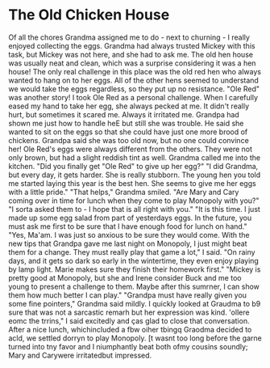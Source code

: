 The Old Chicken House
=====================

Of all the chores Grandma assigned me to do - next to churning - I really enjoyed
collecting the eggs. Grandma had always trusted Mickey with this task, but Mickey was
not here, and she had to ask me.  The old hen house was usually neat and clean, which
was a surprise considering it was a hen house! The only real challenge in this place
was the old red hen who always wanted to hang on to her eggs. All of the other hens
seemed to understand we would take the eggs regardless, so they put up no resistance.
"Ole Red" was another story!  I took Ole Red as a personal challenge. When I
carefully eased my hand to take her egg, she always pecked at me. It didn't really
hurt, but sometimes it scared me. Always it irritated me. Grandpa had shown me just
how to handle heE but still she was trouble. He said she wanted to sit on the eggs so
that she could have just one more brood of chickens. Grandpa said she was too old
now, but no one could convince her!  Ole Red's eggs were always different from the
others. They were not only brown, but had a slight reddish tint as well.  Grandma
called me into the kitchen. "Did you finally get "Ole Red" to give up her egg?" "I
did Grandma, but every day, it gets harder. She is really stubborn. The young hen you
told me started laying this year is the best hen. She seems to give me her eggs with
a little pride." "That helps," Grandma smiled. "Are Mary and Cary coming over in time
for lunch when they come to play Monopoly with you?" "I sorta asked them to - I hope
that is all right with you." "It is this time. I just made up some egg salad from
part of yesterdays eggs. In the future, you must ask me first to be sure that I have
enough food for lunch on hand." "Yes, Ma'am. I was just so anxious to be sure they
would come. With the new tips that Grandpa gave me last night on Monopoly, I just
might beat them for a change. They must really play that game a lot," I said.  "On
rainy days, and it gets so dark so early in the wintertime, they even enjoy playing
by lamp light. Marie makes sure they finish their homework first." "Mickey is pretty
good at Monopoly, but she and Irene consider Buck and me too young to present a
challenge to them. Maybe after this sumrner, I can show them how much better I can
play." "Grandpa must have really given you some fine pointers," Grandma said mildly.
I quickly looked at Graudma to b9 sure that was not a sarcastic remarh but her
expression was kind.  'ollere eomc the trrins," I said excitedly and ças glad to
close that conversation.  After a nice lunch, whichincluded a fbw oiher tbingq
Graodma decided to acld, we settled dorryn to play Monopoly. [t wasnt too long before
the garne turned into tny favor and I niumphantly beat both ofmy cousins soundly;
Mary and Carywere irritatedbut impressed.
